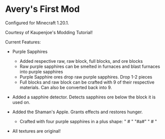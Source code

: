 # Avery's First Mod
Configured for Minecraft 1.20.1.

Courtesy of Kaupenjoe's Modding Tutorial!

Current Features:
- Purple Sapphires
    - Added respective raw, raw block, full blocks, and ore blocks
    - Raw purple sapphires can be smelted in furnaces and blast furnaces into purple sapphires
    - Purple Sapphire ores drop raw purple sapphires. Drop 1-2 pieces
    - Full blocks and raw block can be crafted with 9 of their respective materials. Can also be converted back into 9.

- Added a sapphire detector. Detects sapphires ore below the block it is used on.
- Added the Shaman's Apple. Grants effects and restores hunger.
    - Crafted with four purple sapphires in a plus shape: " # "
                                                          "#a#"
                                                          " # "

- All textures are original!
